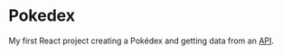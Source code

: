# Pokedex

My first React project creating a Pokédex and getting data from an [API](https://documenter.getpostman.com/view/10670805/SzS2xToN).
